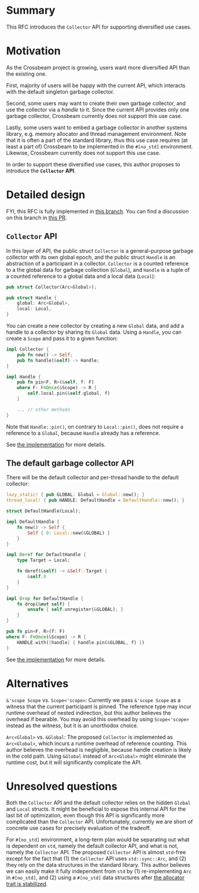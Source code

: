 # Summary

This RFC introduces the `Collector` API for supporting diversified use cases.


# Motivation

As the Crossbeam project is growing, users want more diversified API than the existing one.

First, majority of users will be happy with the current API, which interacts with the default
singleton garbage collector.

Second, some users may want to create their own garbage collector, and use the collector via a
*handle* to it. Since the current API provides only one garbage collector, Crossbeam currently does
not support this use case.

Lastly, some users want to embed a garbage collector in another systems library, e.g. memory
allocator and thread management environment.  Note that it is often a part of the standard library,
thus this use case requires (at least a part of) Crossbeam to be implemented in the `#[no_std]`
environment. Likewise, Crossbeam currently does not support this use case.

In order to support these diversified use cases, this author proposes to introduce the **`Collector`
API**.



# Detailed design

FYI, this RFC is fully implemented in [this
branch](https://github.com/jeehoonkang/crossbeam-epoch/tree/handle). You can find a discussion on
this branch in [this PR](https://github.com/crossbeam-rs/crossbeam-epoch/pull/21).



## `Collector` API

In this layer of API, the public struct `Collector` is a general-purpose garbage collector with its
own global epoch, and the public struct `Handle` is an abstraction of a participant in a collector.
`Collector` is a counted reference to a the global data for garbage collection (`Global`), and
`Handle` is a tuple of a counted reference to a global data and a local data (`Local`):

```rust
pub struct Collector(Arc<Global>);

pub struct Handle {
    global: Arc<Global>,
    local: Local,
}
```

You can create a new collector by creating a new `Global` data, and add a handle to a collector by
sharing its `Global` data.  Using a `Handle`, you can create a `Scope` and pass it to a given
function:

```rust
impl Collector {
    pub fn new() -> Self;
    pub fn handle(&self) -> Handle;
}

impl Handle {
    pub fn pin<F, R>(&self, f: F) 
    where F: FnOnce(&Scope) -> R {
        self.local.pin(&self.global, f)
    }

    ... // other methods
}
```

Note that `Handle::pin()`, on contrary to `Local::pin()`, does not require a reference to a
`Global`, because `Handle` already has a reference.

See [the
implementation](https://github.com/jeehoonkang/crossbeam-epoch/blob/handle/src/collector.rs) for
more details.


## The default garbage collector API

There will be the default collector and per-thread handle to the default collector:

```rust
lazy_static! { pub GLOBAL: Global = Global::new(); }
thread_local! { pub HANDLE: DefaultHandle = DefaultHandle::new(); }

struct DefaultHandle(Local);

impl DefaultHandle {
    fn new() -> Self {
        Self { 0: Local::new(&GLOBAL) }
    }
}

impl Deref for DefaultHandle {
    type Target = Local;

    fn deref(&self) -> &Self::Target {
        &self.0
    }
}

impl Drop for DefaultHandle {
    fn drop(&mut self) {
        unsafe { self.unregister(&GLOBAL); }
    }
}

pub fn pin<F, R>(f: F) 
where F: FnOnce(&Scope) -> R {
    HANDLE.with(|handle| { handle.pin(&GLOBAL, f) })
}
```

See [the implementation](https://github.com/jeehoonkang/crossbeam-epoch/blob/handle/src/default.rs)
for more details.



# Alternatives

`&'scope Scope` vs. `Scope<'scope>`: Currently we pass `&'scope Scope` as a witness that the current
participant is pinned. The reference type may incur runtime overhead of nested indirection, but this
author believes the overhead if bearable. You may avoid this overhead by using `Scope<'scope>`
instead as the witness, but it is an unorthodox choice.

`Arc<Global>` vs. `&Global`: The proposed `Collector` is implemented as `Arc<Global>`, which incurs
a runtime overhead of reference counting.  This author believes the overhead is negligible, because
handle creation is likely in the cold path.  Using `&Global` instead of `Arc<Global>` might
eliminate the runtime cost, but it will significantly complicate the API.



# Unresolved questions

Both the `Collector` API and the default collector relies on the hidden `Global` and `Local`
structs. It might be beneficial to expose this internal API for the last bit of optimization, even
though this API is significantly more complicated than the `Collector` API. Unfortunately, currently
we are short of concrete use cases for precisely evaluation of the tradeoff.

For `#[no_std]` environment, a long-term plan would be separating out what is dependent on `std`,
namely the default collector API, and what is not, namely the `Collector` API. The proposed
`Collector` API is almost `std`-free except for the fact that (1) the `Collector` API uses
`std::sync::Arc`, and (2) they rely on the data structures in the standard library. This author
believes we can easily make it fully independent from `std` by (1) re-implementing `Arc` in
`#[no_std]`, and (2) using a `#[no_std]` data structures after [the allocator trait is
stabilized](https://github.com/rust-lang/rust/issues/32838).
